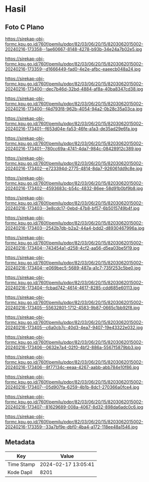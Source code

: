 # Hasil

## Foto C Plano

https://sirekap-obj-formc.kpu.go.id/760f/pemilu/pdpr/82/03/06/20/15/8203062015002-20240216-173358--1ae60667-8148-4278-b93b-34e24a7b02e5.jpg

https://sirekap-obj-formc.kpu.go.id/760f/pemilu/pdpr/82/03/06/20/15/8203062015002-20240216-173359--d1666449-fad0-4e2e-afbc-eaeecb048a24.jpg

https://sirekap-obj-formc.kpu.go.id/760f/pemilu/pdpr/82/03/06/20/15/8203062015002-20240216-173400--dec7b46d-32bd-4884-af8a-40ba8347cd38.jpg

https://sirekap-obj-formc.kpu.go.id/760f/pemilu/pdpr/82/03/06/20/15/8203062015002-20240216-173400--f4d793f8-962b-4054-94a2-0b28c35a03ca.jpg

https://sirekap-obj-formc.kpu.go.id/760f/pemilu/pdpr/82/03/06/20/15/8203062015002-20240216-173401--f653d04e-fa53-46fe-a1a3-de35ad29e6fa.jpg

https://sirekap-obj-formc.kpu.go.id/760f/pemilu/pdpr/82/03/06/20/15/8203062015002-20240216-173401--780cc69a-4741-4da7-984c-08428912c389.jpg

https://sirekap-obj-formc.kpu.go.id/760f/pemilu/pdpr/82/03/06/20/15/8203062015002-20240216-173402--e723394d-2775-4814-8da7-926061dd9c8e.jpg

https://sirekap-obj-formc.kpu.go.id/760f/pemilu/pdpr/82/03/06/20/15/8203062015002-20240216-173402--4593683c-b54c-4832-86ee-58d91b0bf9b8.jpg

https://sirekap-obj-formc.kpu.go.id/760f/pemilu/pdpr/82/03/06/20/15/8203062015002-20240216-173403--3e8cdc17-0ebd-47b8-bf57-6b5015749b4f.jpg

https://sirekap-obj-formc.kpu.go.id/760f/pemilu/pdpr/82/03/06/20/15/8203062015002-20240216-173403--2542b7db-b2a2-44a4-bdd2-d8930467996a.jpg

https://sirekap-obj-formc.kpu.go.id/760f/pemilu/pdpr/82/03/06/20/15/8203062015002-20240216-173404--743454a1-d258-4cf2-aa56-d5ea03be5f19.jpg

https://sirekap-obj-formc.kpu.go.id/760f/pemilu/pdpr/82/03/06/20/15/8203062015002-20240216-173404--e069bec5-5689-487a-a1c7-735f253c5be0.jpg

https://sirekap-obj-formc.kpu.go.id/760f/pemilu/pdpr/82/03/06/20/15/8203062015002-20240216-173404--fcbad742-4614-4617-8285-cdd685e60113.jpg

https://sirekap-obj-formc.kpu.go.id/760f/pemilu/pdpr/82/03/06/20/15/8203062015002-20240216-173405--55632801-1712-4583-9b87-0665c1bb92f8.jpg

https://sirekap-obj-formc.kpu.go.id/760f/pemilu/pdpr/82/03/06/20/15/8203062015002-20240216-173405--c6a0cb7c-40d3-4ea7-9407-19e43322e032.jpg

https://sirekap-obj-formc.kpu.go.id/760f/pemilu/pdpr/82/03/06/20/15/8203062015002-20240216-173406--0632e7a4-02f0-4bf2-886a-5567f5879bb3.jpg

https://sirekap-obj-formc.kpu.go.id/760f/pemilu/pdpr/82/03/06/20/15/8203062015002-20240216-173406--8f77134c-eeaa-4267-aabb-abb784e10f86.jpg

https://sirekap-obj-formc.kpu.go.id/760f/pemilu/pdpr/82/03/06/20/15/8203062015002-20240216-173407--05d907fa-6259-4b1b-8dc1-270366a0fce4.jpg

https://sirekap-obj-formc.kpu.go.id/760f/pemilu/pdpr/82/03/06/20/15/8203062015002-20240216-173407--81629689-008a-4067-8d32-898da6adc0c6.jpg

https://sirekap-obj-formc.kpu.go.id/760f/pemilu/pdpr/82/03/06/20/15/8203062015002-20240216-173359--33a7bf9e-dbf0-4ba4-a172-118ee48a1546.jpg


## Metadata

| Key        | Value               |
| ---------- | ------------------- |
| Time Stamp | 2024-02-17 13:05:41 |
| Kode Dapil | 8201                |



